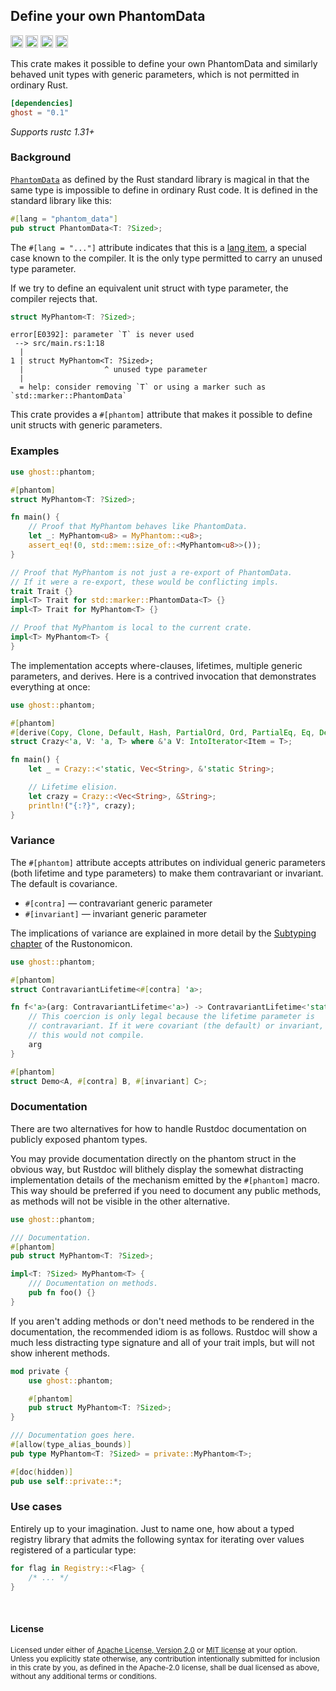 ## Define your own PhantomData

[<img alt="github" src="https://img.shields.io/badge/github-dtolnay/ghost-8da0cb?style=for-the-badge&labelColor=555555&logo=github" height="20">](https://github.com/dtolnay/ghost)
[<img alt="crates.io" src="https://img.shields.io/crates/v/ghost.svg?style=for-the-badge&color=fc8d62&logo=rust" height="20">](https://crates.io/crates/ghost)
[<img alt="docs.rs" src="https://img.shields.io/badge/docs.rs-ghost-66c2a5?style=for-the-badge&labelColor=555555&logo=docs.rs" height="20">](https://docs.rs/ghost)
[<img alt="build status" src="https://img.shields.io/github/actions/workflow/status/dtolnay/ghost/ci.yml?branch=master&style=for-the-badge" height="20">](https://github.com/dtolnay/ghost/actions?query=branch%3Amaster)

This crate makes it possible to define your own PhantomData and similarly
behaved unit types with generic parameters, which is not permitted in ordinary
Rust.

```toml
[dependencies]
ghost = "0.1"
```

*Supports rustc 1.31+*

### Background

[`PhantomData`] as defined by the Rust standard library is magical in that the
same type is impossible to define in ordinary Rust code. It is defined in the
standard library like this:

[`PhantomData`]: https://doc.rust-lang.org/std/marker/struct.PhantomData.html

```rust
#[lang = "phantom_data"]
pub struct PhantomData<T: ?Sized>;
```

The `#[lang = "..."]` attribute indicates that this is a [lang item], a special
case known to the compiler. It is the only type permitted to carry an unused
type parameter.

[lang item]: https://manishearth.github.io/blog/2017/01/11/rust-tidbits-what-is-a-lang-item/

If we try to define an equivalent unit struct with type parameter, the compiler
rejects that.

```rust
struct MyPhantom<T: ?Sized>;
```

```console
error[E0392]: parameter `T` is never used
 --> src/main.rs:1:18
  |
1 | struct MyPhantom<T: ?Sized>;
  |                  ^ unused type parameter
  |
  = help: consider removing `T` or using a marker such as `std::marker::PhantomData`
```

This crate provides a `#[phantom]` attribute that makes it possible to define
unit structs with generic parameters.

### Examples

```rust
use ghost::phantom;

#[phantom]
struct MyPhantom<T: ?Sized>;

fn main() {
    // Proof that MyPhantom behaves like PhantomData.
    let _: MyPhantom<u8> = MyPhantom::<u8>;
    assert_eq!(0, std::mem::size_of::<MyPhantom<u8>>());
}

// Proof that MyPhantom is not just a re-export of PhantomData.
// If it were a re-export, these would be conflicting impls.
trait Trait {}
impl<T> Trait for std::marker::PhantomData<T> {}
impl<T> Trait for MyPhantom<T> {}

// Proof that MyPhantom is local to the current crate.
impl<T> MyPhantom<T> {
}
```

The implementation accepts where-clauses, lifetimes, multiple generic
parameters, and derives. Here is a contrived invocation that demonstrates
everything at once:

```rust
use ghost::phantom;

#[phantom]
#[derive(Copy, Clone, Default, Hash, PartialOrd, Ord, PartialEq, Eq, Debug)]
struct Crazy<'a, V: 'a, T> where &'a V: IntoIterator<Item = T>;

fn main() {
    let _ = Crazy::<'static, Vec<String>, &'static String>;

    // Lifetime elision.
    let crazy = Crazy::<Vec<String>, &String>;
    println!("{:?}", crazy);
}
```

### Variance

The `#[phantom]` attribute accepts attributes on individual generic parameters
(both lifetime and type parameters) to make them contravariant or invariant. The
default is covariance.

- `#[contra]` — contravariant generic parameter
- `#[invariant]` — invariant generic parameter

The implications of variance are explained in more detail by the [Subtyping
chapter] of the Rustonomicon.

[Subtyping chapter]: https://doc.rust-lang.org/nomicon/subtyping.html

```rust
use ghost::phantom;

#[phantom]
struct ContravariantLifetime<#[contra] 'a>;

fn f<'a>(arg: ContravariantLifetime<'a>) -> ContravariantLifetime<'static> {
    // This coercion is only legal because the lifetime parameter is
    // contravariant. If it were covariant (the default) or invariant,
    // this would not compile.
    arg
}

#[phantom]
struct Demo<A, #[contra] B, #[invariant] C>;
```

### Documentation

There are two alternatives for how to handle Rustdoc documentation on publicly
exposed phantom types.

You may provide documentation directly on the phantom struct in the obvious way,
but Rustdoc will blithely display the somewhat distracting implementation
details of the mechanism emitted by the `#[phantom]` macro. This way should be
preferred if you need to document any public methods, as methods will not be
visible in the other alternative.

```rust
use ghost::phantom;

/// Documentation.
#[phantom]
pub struct MyPhantom<T: ?Sized>;

impl<T: ?Sized> MyPhantom<T> {
    /// Documentation on methods.
    pub fn foo() {}
}
```

If you aren't adding methods or don't need methods to be rendered in the
documentation, the recommended idiom is as follows. Rustdoc will show a much
less distracting type signature and all of your trait impls, but will not show
inherent methods.

```rust
mod private {
    use ghost::phantom;

    #[phantom]
    pub struct MyPhantom<T: ?Sized>;
}

/// Documentation goes here.
#[allow(type_alias_bounds)]
pub type MyPhantom<T: ?Sized> = private::MyPhantom<T>;

#[doc(hidden)]
pub use self::private::*;
```

### Use cases

Entirely up to your imagination. Just to name one, how about a typed registry
library that admits the following syntax for iterating over values registered of
a particular type:

```rust
for flag in Registry::<Flag> {
    /* ... */
}
```

<br>

#### License

<sup>
Licensed under either of <a href="LICENSE-APACHE">Apache License, Version
2.0</a> or <a href="LICENSE-MIT">MIT license</a> at your option.
</sup>

<br>

<sub>
Unless you explicitly state otherwise, any contribution intentionally submitted
for inclusion in this crate by you, as defined in the Apache-2.0 license, shall
be dual licensed as above, without any additional terms or conditions.
</sub>
